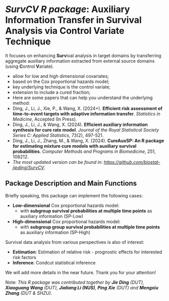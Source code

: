 # *SurvCV R package*: Auxiliary Information Transfer in Survival Analysis via Control Variate Technique

It focuses on enhancing **Surv**ival analysis in target domains by transferring aggregate auxiliary information extracted from external source domains (using **C**ontrol **V**ariate). 
- allow for low and high dimensional covariates;
- based on the Cox proportional hazards model;
- key underlying technique is the control variate;
- extension to include a cured fraction;
- Here are some papers that can help you understand the underlying method:
 - Ding, J., Li, J., Xie, P., & Wang, X. (2024+). **Efficient risk assessment of time-to-event targets with adaptive information transfer**. *Statistics in Medicine*, Accepted (In Press).
  - Ding, J., Li, J., & Wang, X. (2024). **Efficient auxiliary information synthesis for cure rate model**. *Journal of the Royal Statistical Society Series C: Applied Statistics*, 73(2), 497-521.
  - Ding, J., Li, J., Zhang, M., & Wang, X. (2024). **CureAuxSP: An R package for estimating mixture cure models with auxiliary survival probabilities**. *Computer Methods and Programs in Biomedicine*, 251, 108212.
- *The most updated version can be found in:  https://github.com/biostat-jieding/SurvCV*.

## Package Description and Main Functions

Briefly speaking, this package can implement the following cases:
- **Low-dimensional** Cox proportional hazards model:
  - with **subgroup survival probabilities at multiple time points** as auxiliary information (SP-Low)
- **High-dimensional** Cox proportional hazards model:
  - with **subgroup group survival probabilities at multiple time points** as auxiliary information (SP-High)

Survival data analysis from various perspectives is also of interest: 
- **Estimation**: Estimation of relative risk - prognostic effects for interested risk factors
- **Inference**: Condcut statistical inference



We will add more details in the near future. Thank you for your attention!


Note: *This R package was contributed together by **Jie Ding** (DUT), **Xiaoguang Wang** (DUT), **Jialiang Li (NUS)**, **Ping Xie** (DUT) and **Mengxiu Zhang** (DUT & SHZU).*
